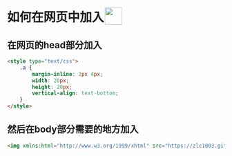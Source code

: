 <head>
<style type="text/css">
    .a {
        margin-inline: 2px 4px;
        width: 40px;
        height: 40px;
        vertical-align: text-bottom;
    }
</style>
</head>

# 如何在网页中加入<img xmlns:html="http://www.w3.org/1999/xhtml" src="https://zlc1003.github.io/apple.svg" data-l10n-name="a" class="a">

## 在网页的head部分加入

```html
<style type="text/css">
    .a {
        margin-inline: 2px 4px;
        width: 20px;
        height: 20px;
        vertical-align: text-bottom;
    }
</style>
```

## 然后在body部分需要的地方加入

```html
<img xmlns:html="http://www.w3.org/1999/xhtml" src="https://zlc1003.github.io/apple.svg" data-l10n-name="a" class="a">
```